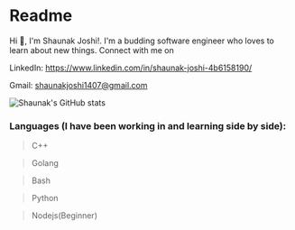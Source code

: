 # Readme

Hi 👋, I'm Shaunak Joshi!. I'm a budding software engineer who loves to learn about new things. Connect with me on
 
LinkedIn: https://www.linkedin.com/in/shaunak-joshi-4b6158190/

Gmail: shaunakjoshi1407@gmail.com

![Shaunak's GitHub stats](https://github-readme-stats.vercel.app/api?username=ShaunakJoshi1407&count_private=true&show_icons=true&theme=radical)

### Languages (I have been working in and learning side by side):
 > C++
 
 > Golang
 
 > Bash
 
 > Python
 
 > Nodejs(Beginner)
  

